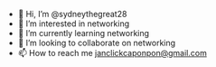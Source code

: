 - 👋 Hi, I’m @sydneythegreat28
- 👀 I’m interested in networking
- 🌱 I’m currently learning networking
- 💞️ I’m looking to collaborate on networking
- 📫 How to reach me janclickcaponpon@gmail.com

<!---
sydneythegreat28/sydneythegreat28 is a ✨ special ✨ repository because its `README.md` (this file) appears on your GitHub profile.
You can click the Preview link to take a look at your changes.
--->
